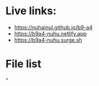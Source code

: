 # Live links: 
   * https://nuhainul.github.io/b9-a4
   * https://b9a4-nuhu.netlify.app
   * https://b9a4-nuhu.surge.sh 

# File list 

    *    
